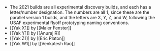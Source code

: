 - The 2021 builds are all experimental discovery builds, and each has a letter/number designation. The numbers are all 1, since these are the parallel version 1 builds, and the letters are X, Y, Z, and W, following the USAF experimental flyoff prototyping naming conventions.
- [[Yak X1]] by [[Maier Fenster]]
- [[Yak Y1]] by [[Anuraj R]]
- [[Yak Z1]] by [[Eric Platon]]
- [[Yak W1]] by [[Venkatesh Rao]]
